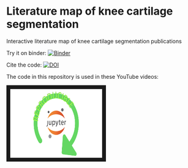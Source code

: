 # Literature map of knee cartilage segmentation

Interactive literature map of knee cartilage segmentation publications

Try it on binder: [![Binder](https://mybinder.org/badge_logo.svg)](https://mybinder.org/v2/gh/sbonaretti/cart_segm_liter_map/master?filepath=literature_review.ipynb)

Cite the code: [![DOI](https://zenodo.org/badge/223441506.svg)](https://zenodo.org/badge/latestdoi/223441506)

The code in this repository is used in these YouTube videos: 

<a href="https://youtu.be/-9qSUJTuec8" target="_blank"><img src="repro.png" alt="image" width="240" height="180" border="10" /></a>

